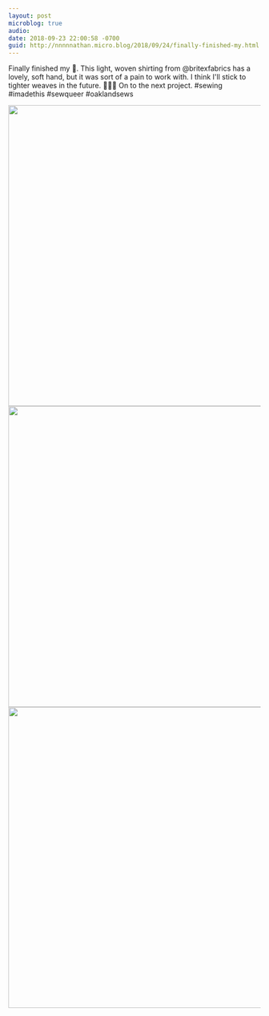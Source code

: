 ```yaml
---
layout: post
microblog: true
audio: 
date: 2018-09-23 22:00:58 -0700
guid: http://nnnnnathan.micro.blog/2018/09/24/finally-finished-my.html
---
```

Finally finished my 👕. This light, woven shirting from @britexfabrics  has a lovely, soft hand, but it was sort of a pain to work with. I think I'll stick to tighter weaves in the future. 🤷🏻‍♂️ On to the next project. 
#sewing #imadethis #sewqueer #oaklandsews

<img src="http://status.yergler.net/uploads/2018/794c8c1387.jpg" width="600" height="600" /><img src="http://status.yergler.net/uploads/2018/47b5b96136.jpg" width="600" height="600" /><img src="http://status.yergler.net/uploads/2018/5be4c060f6.jpg" width="600" height="600" />
